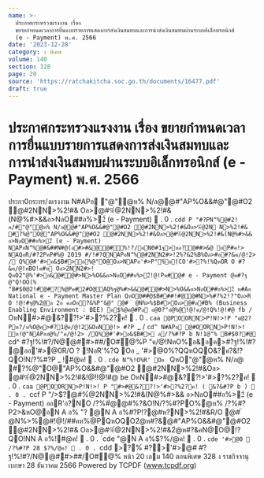 ```yaml
---
name: >-
  ประกาศกระทรวงแรงงาน เรื่อง
  ขยายกำหนดเวลาการยื่นแบบรายการแสดงการส่งเงินสมทบและการนำส่งเงินสมทบผ่านระบบอิเล็กทรอนิกส์
  (e - Payment) พ.ศ. 2566
date: '2023-12-28'
category: ง พิเศษ
volume: 140
section: 328
page: 20
source: 'https://ratchakitcha.soc.go.th/documents/16477.pdf'
draft: true
---
```


# ประกาศกระทรวงแรงงาน เรื่อง ขยายกำหนดเวลาการยื่นแบบรายการแสดงการส่งเงินสมทบและการนำส่งเงินสมทบผ่านระบบอิเล็กทรอนิกส์ (e - Payment) พ.ศ. 2566

ประกา0กระทร/งแรงงาน N#APอ "@"ํ@ห% N/ล@@#"AP%O&&#@"@#O2 @#2NN>%2!#& Oล>@#%ํ@2NN>%2!#&(N@%#>&&อ>NลO##อ%>2์ (e - Payment)  . 0 . `cdd P "#?PN'็%@#2!ค/#"@"ํ@ห% N/ล@@#"AP%O&&#@"@#O2 @#2NN>%2!#&Oล>%ํ@2N N>%2!#& #?%@"O@"AP%O&&#@"@#O2 @#2NN>%2!#&Oล>@#%ํ@2NN>%2!#&(N@%#>&& อ>NลO##อ%>2์ (e - Payment) NAPอN'็%@#&##N#@(ล#>#&@@#ื้%!?/อN0#1ฐ>หล?@##>&@ อP#ค!> NAQอR/#?2PคP#%@ 2019 #/!#?QNAPอN'็%@#2NN2#>!2%?&2%B%Oล>#อ#?&ค/@!2> / Q%@#'#>อ&$B#>อ%@"O@Oล>NAPอ'#>P"%์อ(CO'#>?%!%QหOR O #?&ค/@!คBO!ค#อ Oล>2NN2#>! QหO2"@%'#>อ&@#ํ@#>N>%O&&อ>NลO##อ%>2์!@!Pค#@# e - Payment @ค#?ฐ @"Q!OO(% "B#$0@2!#์@#?%@Pค#2#O@AQ%ฐ@%#>&&@#ํ@#>N>%O&&อ>NลO##อ%>2์ ห#Aอ National e - Payment Master Plan QหO@##ํ@$B###!#@@#N>%#?%2!?"Oล>R O !@!#ฐ@%2@ล 2อ คลOอ?&%P"&@" @# ํ @N%>%$B#>Oล>@#ล#B% (Business Enabling Environment : BEE) อ$%@ค@#Pล อ@0?"อํ@%@!@!ค/@!Q%!@!#@ fb / ` OหN#>#@&??!>'#>?%2?ค!  . 0 . `caa @POORN>P!N!>!P "คํ@2?Pห?/ห%O@ค>#?1@ค/@!2&OหN@!> #?P `_ / `cd^ N#APอ @#OORN>P!N!>! ห!@"NAPออํ@%/"ค/@!2> /Q%@#'#>อ&$B#> ล/?%#?P b N!1@"% B#$0?#@ `cd^ #?ฐ!%!#?/N@@##>##/O#@%P "ค/@!NหO%อ&อค>#?ฐ!%!#? @ออ'#>@0R/O ? !NอR'%?Q Oอ _ '#>@0%?QQหOQO&?ค?&!?QO!N/?%#?P _ !#@ค!  . 0 . `cde N'็%!O%R' Oอ ` QหO"@"ํ@ห% N/ล@ #?%@"O@"AP%O&&#@"@#O2 @#2NN>%2!#&Oล> @#%ํ@2NN>%2!#&!@!!@!#@ be OหN#>#@&??!>'#>?%2?ค!  . 0 . `caa @POORN>P!N!>! P "#>#@&??!>'#>?%2?ค! ( &?&#?P b )  . 0 . `ccf P "/>$?@#%ํ@2NN>%2!#&(N@%#>&& อ>NลO##อ%>2์ (e - Payment) ออR'อ?NO /?%#ํ@@#%?&O!N/?%#?PO%ํ@ห% /?%#?P2>&หO@อN A อ% "? @N A อ%#?P!?@#ห?N>%2!#&R/O @# ํ @N%>%@#!@!/##คห%@PQหOQO2ํ@ห#?&@#"AP%O&&#@"@#O2 @#2NN>%2!#& Oล>@#%ํ@2NN>%2!#&2ํ@ห#?&คN@O@!?QO!NN A อ%!#@ค!  . 0 . `cde "@N A อ%$?%/@ค!  . 0 . `cde '#>@0  /?%#?P 28 $?%/@ค!  . 0 . `cdd >?%์ #?>'#>@# #?ฐ!%!#?/N@@##>##/O#@% หน้า 20 เลม 140 ตอนพิเศษ 328 ง ราชกิจจานุเบกษา 28 ธันวาคม 2566 Powered by TCPDF (www.tcpdf.org)
